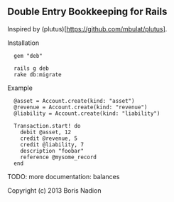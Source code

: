## Double Entry Bookkeeping for Rails

Inspired by (plutus)[https://github.com/mbulat/plutus].

Installation

      gem "deb"

      rails g deb
      rake db:migrate


Example

      @asset = Account.create(kind: "asset")
      @revenue = Account.create(kind: "revenue")
      @liability = Account.create(kind: "liability")

      Transaction.start! do
        debit @asset, 12
        credit @revenue, 5
        credit @liability, 7
        description "foobar"
        reference @mysome_record
      end

TODO: more documentation: balances


Copyright (c) 2013 Boris Nadion

